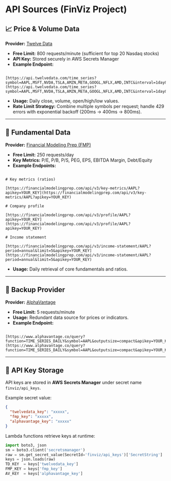 # API Sources (FinViz Project)

## 📈 Price & Volume Data
**Provider:** [Twelve Data](https://twelvedata.com/)  
- **Free Limit:** 800 requests/minute (sufficient for top 20 Nasdaq stocks)  
- **API Key:** Stored securely in AWS Secrets Manager  
- **Example Endpoint:**
```

[https://api.twelvedata.com/time_series?symbol=AAPL,MSFT,NVDA,TSLA,AMZN,META,GOOGL,NFLX,AMD,INTC&interval=1day&outputsize=100&apikey=YOUR_KEY](https://api.twelvedata.com/time_series?symbol=AAPL,MSFT,NVDA,TSLA,AMZN,META,GOOGL,NFLX,AMD,INTC&interval=1day&outputsize=100&apikey=YOUR_KEY)

```
- **Usage:** Daily close, volume, open/high/low values.  
- **Rate Limit Strategy:** Combine multiple symbols per request; handle 429 errors with exponential backoff (200ms → 400ms → 800ms).  

---

## 🧾 Fundamental Data
**Provider:** [Financial Modeling Prep (FMP)](https://financialmodelingprep.com/developer/docs/)  
- **Free Limit:** 250 requests/day  
- **Key Metrics:** P/E, P/B, P/S, PEG, EPS, EBITDA Margin, Debt/Equity  
- **Example Endpoints:**
```

# Key metrics (ratios)

[https://financialmodelingprep.com/api/v3/key-metrics/AAPL?apikey=YOUR_KEY](https://financialmodelingprep.com/api/v3/key-metrics/AAPL?apikey=YOUR_KEY)

# Company profile

[https://financialmodelingprep.com/api/v3/profile/AAPL?apikey=YOUR_KEY](https://financialmodelingprep.com/api/v3/profile/AAPL?apikey=YOUR_KEY)

# Income statement

[https://financialmodelingprep.com/api/v3/income-statement/AAPL?period=annual&limit=5&apikey=YOUR_KEY](https://financialmodelingprep.com/api/v3/income-statement/AAPL?period=annual&limit=5&apikey=YOUR_KEY)

```
- **Usage:** Daily retrieval of core fundamentals and ratios.

---

## 🔄 Backup Provider
**Provider:** [AlphaVantage](https://www.alphavantage.co/)  
- **Free Limit:** 5 requests/minute  
- **Usage:** Redundant data source for prices or indicators.  
- **Example Endpoint:**
```

[https://www.alphavantage.co/query?function=TIME_SERIES_DAILY&symbol=AAPL&outputsize=compact&apikey=YOUR_KEY](https://www.alphavantage.co/query?function=TIME_SERIES_DAILY&symbol=AAPL&outputsize=compact&apikey=YOUR_KEY)

````

---

## 🔐 API Key Storage
API keys are stored in **AWS Secrets Manager** under secret name `finviz/api_keys`.

Example secret value:
```json
{
  "twelvedata_key": "xxxxx",
  "fmp_key": "xxxxx",
  "alphavantage_key": "xxxxx"
}
````

Lambda functions retrieve keys at runtime:

```python
import boto3, json
sm = boto3.client('secretsmanager')
raw = sm.get_secret_value(SecretId='finviz/api_keys')['SecretString']
keys = json.loads(raw)
TD_KEY  = keys['twelvedata_key']
FMP_KEY = keys['fmp_key']
AV_KEY  = keys['alphavantage_key']
```
